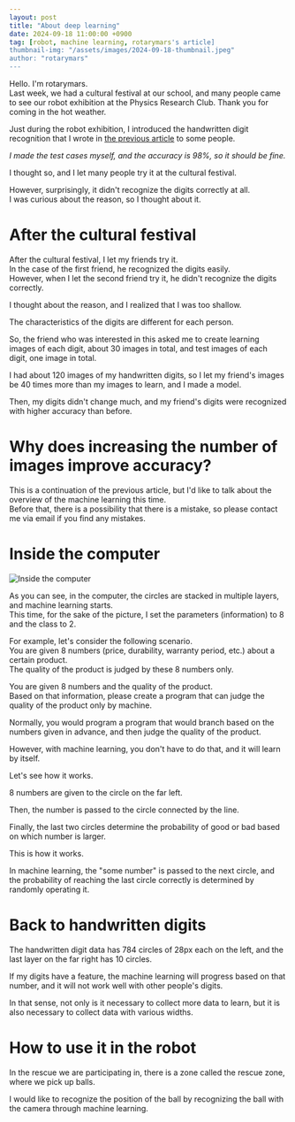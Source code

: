 ```yaml
---
layout: post
title: "About deep learning"
date: 2024-09-18 11:00:00 +0900
tag: [robot, machine learning, rotarymars's article]
thumbnail-img: "/assets/images/2024-09-18-thumbnail.jpeg"
author: "rotarymars"
---
```


Hello. I'm rotarymars.  
Last week, we had a cultural festival at our school, and many people came to see our robot exhibition at the Physics Research Club. Thank you for coming in the hot weather.  

Just during the robot exhibition, I introduced the handwritten digit recognition that I wrote in [the previous article](/2024/08/28/tensorflow-machinelearning.html) to some people.  

*I made the test cases myself, and the accuracy is 98%, so it should be fine.*  

I thought so, and I let many people try it at the cultural festival.  

However, surprisingly, it didn't recognize the digits correctly at all.  
I was curious about the reason, so I thought about it.  

# After the cultural festival
After the cultural festival, I let my friends try it.  
In the case of the first friend, he recognized the digits easily.  
However, when I let the second friend try it, he didn't recognize the digits correctly.  

I thought about the reason, and I realized that I was too shallow.  

The characteristics of the digits are different for each person.  

So, the friend who was interested in this asked me to create learning images of each digit, about 30 images in total, and test images of each digit, one image in total.  

I had about 120 images of my handwritten digits, so I let my friend's images be 40 times more than my images to learn, and I made a model.  

Then, my digits didn't change much, and my friend's digits were recognized with higher accuracy than before.  

# Why does increasing the number of images improve accuracy?
This is a continuation of the previous article, but I'd like to talk about the overview of the machine learning this time.  
Before that, there is a possibility that there is a mistake, so please contact me via email if you find any mistakes.  

# Inside the computer
![Inside the computer](/assets/images/2024-09-18.png)

As you can see, in the computer, the circles are stacked in multiple layers, and machine learning starts.  
This time, for the sake of the picture, I set the parameters (information) to 8 and the class to 2.  

For example, let's consider the following scenario.  
You are given 8 numbers (price, durability, warranty period, etc.) about a certain product.  
The quality of the product is judged by these 8 numbers only.  

You are given 8 numbers and the quality of the product.  
Based on that information, please create a program that can judge the quality of the product only by machine.

Normally, you would program a program that would branch based on the numbers given in advance, and then judge the quality of the product.

However, with machine learning, you don't have to do that, and it will learn by itself.

Let's see how it works.

8 numbers are given to the circle on the far left.  

Then, the number is passed to the circle connected by the line.

Finally, the last two circles determine the probability of good or bad based on which number is larger.

This is how it works.

In machine learning, the "some number" is passed to the next circle, and the probability of reaching the last circle correctly is determined by randomly operating it.

# Back to handwritten digits
The handwritten digit data has 784 circles of 28px each on the left, and the last layer on the far right has 10 circles.

If my digits have a feature, the machine learning will progress based on that number, and it will not work well with other people's digits.

In that sense, not only is it necessary to collect more data to learn, but it is also necessary to collect data with various widths.

# How to use it in the robot
In the rescue we are participating in, there is a zone called the rescue zone, where we pick up balls.

I would like to recognize the position of the ball by recognizing the ball with the camera through machine learning.
